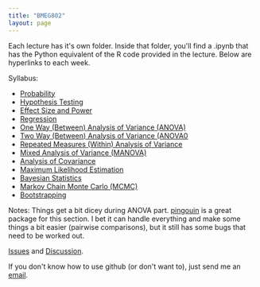 ```yaml
---
title: "BMEG802"
layout: page
---
```


Each lecture has it's own folder. Inside that folder, you'll find a .ipynb that has the Python equivalent of the R code provided in the lecture. Below are hyperlinks to each week. 

Syllabus: 

* [Probability](https://github.com/tulimid1/Advanced-Biomedical-Experimental-Design-and-Statistics/blob/main/Probability/Probability.ipynb)
* [Hypothesis Testing](https://github.com/tulimid1/Advanced-Biomedical-Experimental-Design-and-Statistics/blob/main/Hypothesis%20Testing/HypothesisTesting.ipynb)
* [Effect Size and Power](https://github.com/tulimid1/Advanced-Biomedical-Experimental-Design-and-Statistics/blob/main/Effect%20Size%20and%20Power/EffectSizeAndPower.ipynb)
* [Regression](https://github.com/tulimid1/Advanced-Biomedical-Experimental-Design-and-Statistics/blob/main/Regression/Regression.ipynb)
* [One Way (Between) Analysis of Variance (ANOVA)](https://github.com/tulimid1/Advanced-Biomedical-Experimental-Design-and-Statistics/blob/main/One%20Way%20(Between)%20Analysis%20of%20Variance%20(ANOVA)/OneWay_Between_AnalysisofVariance_ANOVA.ipynb)
* [Two Way (Between) Analysis of Variance (ANOVA0](https://github.com/tulimid1/Advanced-Biomedical-Experimental-Design-and-Statistics/blob/main/Two%20Way%20(Between)%20Analysis%20of%20Variance%20(ANOVA)/TwoWay_Betwee_AnalysisofVariance_ANOVA.ipynb)
* [Repeated Measures (Within) Analysis of Variance](https://github.com/tulimid1/Advanced-Biomedical-Experimental-Design-and-Statistics/blob/main/Repeated%20Measures%20(Within)%20Analysis%20of%20Variance%20(ANOVA)/RepeatedMeasures_Within_AnalysisofVariance_ANOVA.ipynb)
* [Mixed Analysis of Variance (MANOVA)](https://github.com/tulimid1/Advanced-Biomedical-Experimental-Design-and-Statistics/blob/main/Mixed%20Analysis%20of%20Variance%20(MANOVA)/MixedAnalysisofVariance_MANOVA.ipynb)
* [Analysis of Covariance](https://github.com/tulimid1/Advanced-Biomedical-Experimental-Design-and-Statistics/blob/main/Analysis%20of%20Covariance%20(ANCOVA)/AnalysisofCovariance_ANCOVA.ipynb)
* [Maximum Likelihood Estimation](https://github.com/tulimid1/Advanced-Biomedical-Experimental-Design-and-Statistics/blob/main/Maximum%20LIkelihood%20Estimation/MaximumLikelihoodEstimation.ipynb)
* [Bayesian Statistics](https://github.com/tulimid1/Advanced-Biomedical-Experimental-Design-and-Statistics/blob/main/Bayesian%20Statistics/BayesianStatistics.ipynb)
* [Markov Chain Monte Carlo (MCMC)](https://github.com/tulimid1/Advanced-Biomedical-Experimental-Design-and-Statistics/blob/main/Markov%20Chain%20Monte%20Carlo%20(MCMC)/MarkovChainMonteCarlo_MCMC.ipynb)
* [Bootstrapping](https://github.com/tulimid1/Advanced-Biomedical-Experimental-Design-and-Statistics/blob/main/Bootstrapping/Bootstrapping.ipynb)

Notes: Things get a bit dicey during ANOVA part. [pingouin](https://pingouin-stats.org/api.html) is a great package for this section. I bet it can handle everything and make some things a bit easier (pairwise comparisons), but it still has some bugs that need to be worked out. 

[Issues](https://github.com/tulimid1/Advanced-Biomedical-Experimental-Design-and-Statistics/issues) and [Discussion](https://github.com/tulimid1/Advanced-Biomedical-Experimental-Design-and-Statistics/discussions).

If you don't know how to use github (or don't want to), just send me an [email](mailto:tulimid@udel.edu). 
